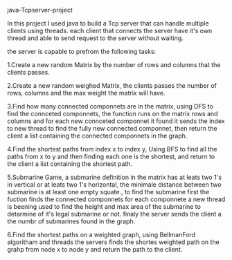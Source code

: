 java-Tcpserver-project

In this project I used java to build a Tcp server that can handle multiple clients using threads. each client that connects the server have it's own thread and able to send request to the server without waiting.

the server is capable to prefrom the following tasks: 

1.Create a new random Matrix by the number of rows and columns that the clients passes.

2.Create a new random weighed Matrix, the clients passes the number of rows, columns and the max weight the matrix will have.

3.Find how many connected componnets are in the matrix, using DFS to find the connceted componnets, the function runs on the matrix rows and columns and for each new connceted componnet it found it sends the index to new thread to find the fully new connected componnet, then return the client a list containing the connected componnets in the graph.

4.Find the shortest paths from index x to index y, Using BFS to find all the paths from x to y and then finding each one is the shortest, and return to the client a list containing the shortest path.

5.Submarine Game, a submarine definition in the matrix has at leats two 1's in vertical or at leats two 1's horizontal, the minimale distance between two submarine is at least one empty squate., to find the submarine first the fuction finds the connected componnets for each componnete a new thread is beening used to find the height and max area of the submarine to detarmine of it's legal submarine or not. finaly the server sends the client a the numbr of submarines found in the graph.

6.Find the shortest paths on a weighted graph, using BellmanFord algoritham and threads the servers finds the shortes weighted path on the grahp from node x to node y and return the path to the client.
